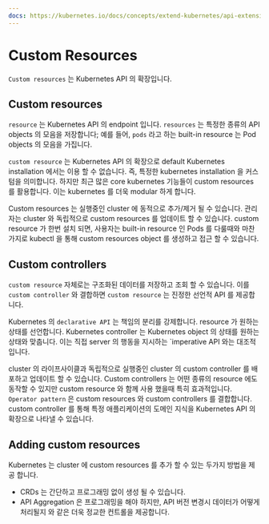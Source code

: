 ```yaml
---
docs: https://kubernetes.io/docs/concepts/extend-kubernetes/api-extension/custom-resources/
---
```

# Custom Resources

`Custom resources` 는 Kubernetes API 의 확장입니다.

## Custom resources

`resource` 는 Kubernetes API 의 endpoint 입니다. `resources` 는 특정한 종류의 API objects 의 모음을 저장합니다; 예를 들어, `pods` 라고 하는 built-in resource 는 Pod objects 의 모음을 가집니다.

`custom resource` 는 Kubernetes API 의 확장으로 default Kubernetes installation 에서는 이용 할 수 없습니다. 즉, 특정한 kubernetes installation 을 커스텀을 의미합니다. 하지만 최근 많은 core kubernetes 기능들이 custom resources 를 활용합니다. 이는 kubernetes 를 더욱 modular 하게 합니다.

Custom resources 는 실행중인 cluster 에 동적으로 추가/제거 될 수 있습니다. 관리자는 cluster 와 독립적으로 custom resources 를 업데이트 할 수 있습니다. custom resource 가 한번 설치 되면, 사용자는 built-in resource 인 Pods 를 다룰때와 마찬가지로 kubectl 을 통해 custom resources object 를 생성하고 접근 할 수 있습니다.

## Custom controllers

`custom resource` 자체로는 구조화된 데이터를 저장하고 조회 할 수 있습니다. 이를 `custom controller` 와 결합하면 `custom resource` 는 진정한 선언적 API 를 제공합니다.

Kubernetes 의 `declarative API` 는 책임의 분리를 강제합니다. resource 가 원하는 상태를 선언합니다. Kubernetes controller 는 Kubernetes object 의 상태를 원하는 상태와 맞춥니다. 이는 직접 server 의 행동을 지시하는 `imperative API 와는 대조적입니다.

cluster 의 라이프사이클과 독립적으로 실행중인 cluster 의 custom controller 를 배포하고 업데이트 할 수 있습니다. Custom controllers 는 어떤 종류의 resource 에도 동작할 수 있지만 custom resource 와 함께 사용 했을때 특히 효과적입니다. `Operator pattern` 은 custom resources 와 custom controllers 를 결합합니다. custom controller 를 통해 특정 애플리케이션의 도메인 지식을 Kubernetes API 의 확장으로 나타낼 수 있습니다.

## Adding custom resources

Kubernetes 는 cluster 에 custom resources 를 추가 할 수 있는 두가지 방법을 제공 합니다.

- CRDs 는 간단하고 프로그래밍 없이 생성 될 수 있습니다.
- API Aggregation 은 프로그래밍을 해야 하지만, API 버전 변경시 데이터가 어떻게 처리될지 와 같은 더욱 정교한 컨트롤을 제공합니다.
